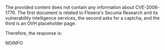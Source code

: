 The provided content does not contain any information about CVE-2006-1770. The first document is related to Flexera's Secunia Research and its vulnerability intelligence services, the second asks for a captcha, and the third is an OVH placeholder page.

Therefore, the response is:

NOINFO